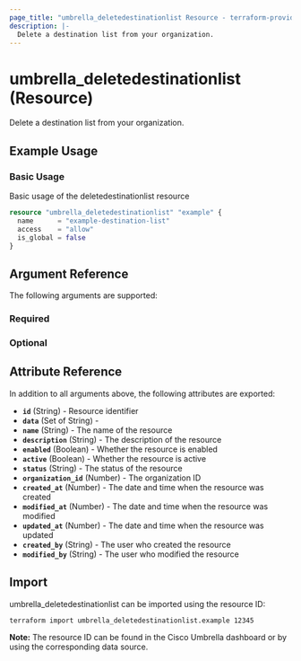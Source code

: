 ```yaml
---
page_title: "umbrella_deletedestinationlist Resource - terraform-provider-umbrella"
description: |-
  Delete a destination list from your organization.
---
```


# umbrella_deletedestinationlist (Resource)

Delete a destination list from your organization.

## Example Usage


### Basic Usage

Basic usage of the deletedestinationlist resource

```terraform
resource "umbrella_deletedestinationlist" "example" {
  name      = "example-destination-list"
  access    = "allow"
  is_global = false
}
```



## Argument Reference

The following arguments are supported:

### Required



### Optional



## Attribute Reference

In addition to all arguments above, the following attributes are exported:

- **`id`** (String) - Resource identifier
- **`data`** (Set of String) - 
- **`name`** (String) - The name of the resource
- **`description`** (String) - The description of the resource
- **`enabled`** (Boolean) - Whether the resource is enabled
- **`active`** (Boolean) - Whether the resource is active
- **`status`** (String) - The status of the resource
- **`organization_id`** (Number) - The organization ID
- **`created_at`** (Number) - The date and time when the resource was created
- **`modified_at`** (Number) - The date and time when the resource was modified
- **`updated_at`** (Number) - The date and time when the resource was updated
- **`created_by`** (String) - The user who created the resource
- **`modified_by`** (String) - The user who modified the resource



## Import

umbrella_deletedestinationlist can be imported using the resource ID:

```shell
terraform import umbrella_deletedestinationlist.example 12345
```

**Note:** The resource ID can be found in the Cisco Umbrella dashboard or by using the corresponding data source.

